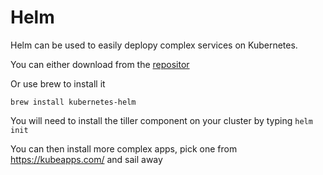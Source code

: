 # Helm

Helm can be used to easily deplopy complex services on Kubernetes.

You can either download from the [repositor](https://github.com/kubernetes/helm/releases)

Or use brew to install it
```
brew install kubernetes-helm
```

You will need to install the tiller component on your cluster by typing `helm init`

You can then install more complex apps, pick one from https://kubeapps.com/ and sail away
